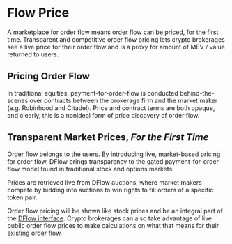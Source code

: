 # Flow Price

A marketplace for order flow means order flow can be priced, for the first time. Transparent and competitive order flow pricing lets crypto brokerages see a live price for their order flow and is a proxy for amount of MEV / value returned to users.

## Pricing Order Flow

In traditional equities, payment-for-order-flow is conducted behind-the-scenes over contracts between the brokerage firm and the market maker (e.g. Robinhood and Citadel). Price and contract terms are both opaque, and clearly, this is a nonideal form of price discovery of order flow.

## Transparent Market Prices, _For the First Time_

Order flow belongs to the users. By introducing live, market-based pricing for order flow, DFlow brings transparency to the gated payment-for-order-flow model found in traditional stock and options markets.

Prices are retrieved live from DFlow auctions, where market makers compete by bidding into auctions to win rights to fill orders of a specific token pair.

Order flow pricing will be shown like stock prices and be an integral part of the [DFlow interface](wallet-dashboard.md). Crypto brokerages can also take advantage of live public order flow prices to make calculations on what that means for their existing order flow.
